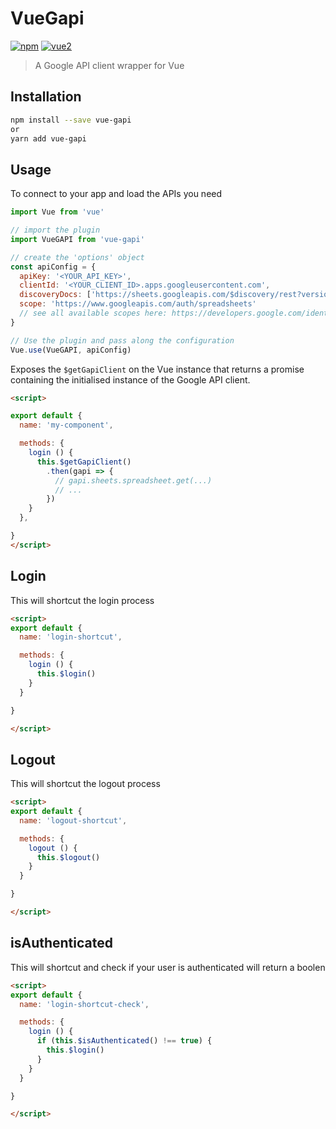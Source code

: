 # VueGapi

[![npm](https://img.shields.io/npm/v/vue-gapi.svg)](https://www.npmjs.com/package/vue-gapi) [![vue2](https://img.shields.io/badge/vue-2.x-brightgreen.svg)](https://vuejs.org/)

> A Google API client wrapper for Vue

## Installation

```bash
npm install --save vue-gapi
or
yarn add vue-gapi
```

## Usage
To connect to your app and load the APIs you need
```js
import Vue from 'vue'

// import the plugin
import VueGAPI from 'vue-gapi'

// create the 'options' object
const apiConfig = {
  apiKey: '<YOUR_API_KEY>',
  clientId: '<YOUR_CLIENT_ID>.apps.googleusercontent.com',
  discoveryDocs: ['https://sheets.googleapis.com/$discovery/rest?version=v4'],
  scope: 'https://www.googleapis.com/auth/spreadsheets'
  // see all available scopes here: https://developers.google.com/identity/protocols/googlescopes'
}

// Use the plugin and pass along the configuration
Vue.use(VueGAPI, apiConfig)
```

Exposes the `$getGapiClient` on the Vue instance that returns a promise containing the initialised instance of the Google API client.
```html
<script>

export default {
  name: 'my-component',

  methods: {
    login () {
      this.$getGapiClient()
        .then(gapi => {
          // gapi.sheets.spreadsheet.get(...)
          // ...
        })
    }
  },

}
</script>


```
## Login

This will shortcut the login process
```html
<script>
export default {
  name: 'login-shortcut',

  methods: {
    login () {
      this.$login()
    }
  }

}

</script>
```

## Logout

This will shortcut the logout process
```html
<script>
export default {
  name: 'logout-shortcut',

  methods: {
    logout () {
      this.$logout()
    }
  }

}

</script>
```

## isAuthenticated

This will shortcut and check if your user is authenticated will return a boolen
```html
<script>
export default {
  name: 'login-shortcut-check',

  methods: {
    login () {
      if (this.$isAuthenticated() !== true) {
        this.$login()
      }
    }
  }

}

</script>
```
